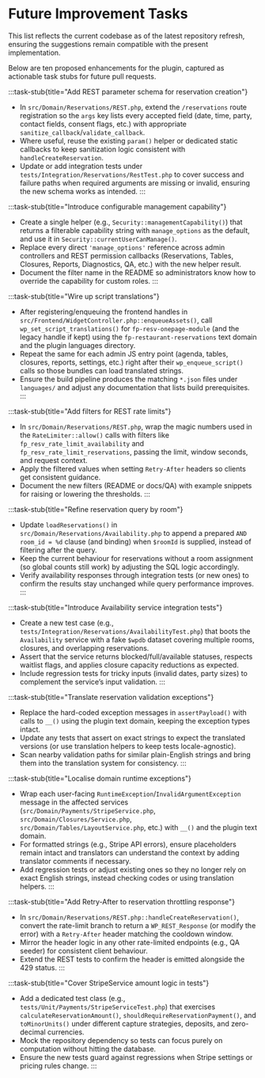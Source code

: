 # Future Improvement Tasks

This list reflects the current codebase as of the latest repository refresh, ensuring the suggestions remain compatible with the present implementation.

Below are ten proposed enhancements for the plugin, captured as actionable task stubs for future pull requests.

:::task-stub{title="Add REST parameter schema for reservation creation"}
- In `src/Domain/Reservations/REST.php`, extend the `/reservations` route registration so the `args` key lists every accepted field (date, time, party, contact fields, consent flags, etc.) with appropriate `sanitize_callback`/`validate_callback`.
- Where useful, reuse the existing `param()` helper or dedicated static callbacks to keep sanitization logic consistent with `handleCreateReservation`.
- Update or add integration tests under `tests/Integration/Reservations/RestTest.php` to cover success and failure paths when required arguments are missing or invalid, ensuring the new schema works as intended.
:::

:::task-stub{title="Introduce configurable management capability"}
- Create a single helper (e.g., `Security::managementCapability()`) that returns a filterable capability string with `manage_options` as the default, and use it in `Security::currentUserCanManage()`.
- Replace every direct `'manage_options'` reference across admin controllers and REST permission callbacks (Reservations, Tables, Closures, Reports, Diagnostics, QA, etc.) with the new helper result.
- Document the filter name in the README so administrators know how to override the capability for custom roles.
:::

:::task-stub{title="Wire up script translations"}
- After registering/enqueuing the frontend handles in `src/Frontend/WidgetController.php::enqueueAssets()`, call `wp_set_script_translations()` for `fp-resv-onepage-module` (and the legacy handle if kept) using the `fp-restaurant-reservations` text domain and the plugin languages directory.
- Repeat the same for each admin JS entry point (agenda, tables, closures, reports, settings, etc.) right after their `wp_enqueue_script()` calls so those bundles can load translated strings.
- Ensure the build pipeline produces the matching `*.json` files under `languages/` and adjust any documentation that lists build prerequisites.
:::

:::task-stub{title="Add filters for REST rate limits"}
- In `src/Domain/Reservations/REST.php`, wrap the magic numbers used in the `RateLimiter::allow()` calls with filters like `fp_resv_rate_limit_availability` and `fp_resv_rate_limit_reservations`, passing the limit, window seconds, and request context.
- Apply the filtered values when setting `Retry-After` headers so clients get consistent guidance.
- Document the new filters (README or docs/QA) with example snippets for raising or lowering the thresholds.
:::

:::task-stub{title="Refine reservation query by room"}
- Update `loadReservations()` in `src/Domain/Reservations/Availability.php` to append a prepared `AND room_id = %d` clause (and binding) when `$roomId` is supplied, instead of filtering after the query.
- Keep the current behaviour for reservations without a room assignment (so global counts still work) by adjusting the SQL logic accordingly.
- Verify availability responses through integration tests (or new ones) to confirm the results stay unchanged while query performance improves.
:::

:::task-stub{title="Introduce Availability service integration tests"}
- Create a new test case (e.g., `tests/Integration/Reservations/AvailabilityTest.php`) that boots the `Availability` service with a fake `$wpdb` dataset covering multiple rooms, closures, and overlapping reservations.
- Assert that the service returns blocked/full/available statuses, respects waitlist flags, and applies closure capacity reductions as expected.
- Include regression tests for tricky inputs (invalid dates, party sizes) to complement the service’s input validation.
:::

:::task-stub{title="Translate reservation validation exceptions"}
- Replace the hard-coded exception messages in `assertPayload()` with calls to `__()` using the plugin text domain, keeping the exception types intact.
- Update any tests that assert on exact strings to expect the translated versions (or use translation helpers to keep tests locale-agnostic).
- Scan nearby validation paths for similar plain-English strings and bring them into the translation system for consistency.
:::

:::task-stub{title="Localise domain runtime exceptions"}
- Wrap each user-facing `RuntimeException`/`InvalidArgumentException` message in the affected services (`src/Domain/Payments/StripeService.php`, `src/Domain/Closures/Service.php`, `src/Domain/Tables/LayoutService.php`, etc.) with `__()` and the plugin text domain.
- For formatted strings (e.g., Stripe API errors), ensure placeholders remain intact and translators can understand the context by adding translator comments if necessary.
- Add regression tests or adjust existing ones so they no longer rely on exact English strings, instead checking codes or using translation helpers.
:::

:::task-stub{title="Add Retry-After to reservation throttling response"}
- In `src/Domain/Reservations/REST.php::handleCreateReservation()`, convert the rate-limit branch to return a `WP_REST_Response` (or modify the error) with a `Retry-After` header matching the cooldown window.
- Mirror the header logic in any other rate-limited endpoints (e.g., QA seeder) for consistent client behaviour.
- Extend the REST tests to confirm the header is emitted alongside the 429 status.
:::

:::task-stub{title="Cover StripeService amount logic in tests"}
- Add a dedicated test class (e.g., `tests/Unit/Payments/StripeServiceTest.php`) that exercises `calculateReservationAmount()`, `shouldRequireReservationPayment()`, and `toMinorUnits()` under different capture strategies, deposits, and zero-decimal currencies.
- Mock the repository dependency so tests can focus purely on computation without hitting the database.
- Ensure the new tests guard against regressions when Stripe settings or pricing rules change.
:::
